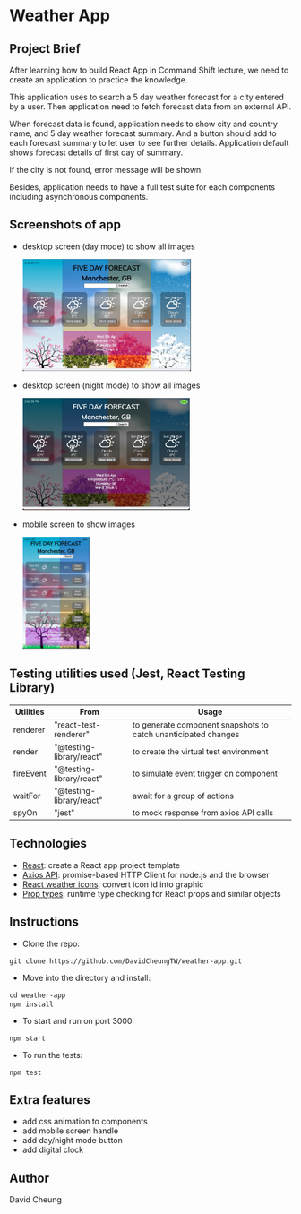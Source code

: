 # Weather App

## Project Brief

After learning how to build React App in Command Shift lecture, we need to create an application to practice the knowledge.

This application uses to search a 5 day weather forecast for a city entered by a user.
Then application need to fetch forecast data from an external API.

When forecast data is found, application needs to show city and country name, and 5 day weather forecast summary. And a button should add to each forecast summary to let user to see further details. Application default shows forecast details of first day of summary.

If the city is not found, error message will be shown.

Besides, application needs to have a full test suite for each components including asynchronous components.

## Screenshots of app

- desktop screen (day mode) to show all images

  <img src="screen\screen-desktop.jpeg" height="200">

- desktop screen (night mode) to show all images

  <img src="screen\screen-desktop-night.jpeg" height="200">

- mobile screen to show images

  <img src="screen\screen-mobile.jpeg" height="200">

## Testing utilities used (Jest, React Testing Library)

| Utilities | From                     | Usage                                                          |
| --------- | ------------------------ | -------------------------------------------------------------- |
| renderer  | "react-test-renderer"    | to generate component snapshots to catch unanticipated changes |
| render    | "@testing-library/react" | to create the virtual test environment                         |
| fireEvent | "@testing-library/react" | to simulate event trigger on component                         |
| waitFor   | "@testing-library/react" | await for a group of actions                                   |
| spyOn     | "jest"                   | to mock response from axios API calls                          |

## Technologies

- [React](https://react.dev/learn): create a React app project template
- [Axios API](https://axios-http.com/docs/intro): promise-based HTTP Client for node.js and the browser
- [React weather icons](https://www.npmjs.com/package/react-icons-weather): convert icon id into graphic
- [Prop types](https://www.npmjs.com/package/prop-types): runtime type checking for React props and similar objects

## Instructions

- Clone the repo:

```
git clone https://github.com/DavidCheungTW/weather-app.git
```

- Move into the directory and install:

```
cd weather-app
npm install
```

- To start and run on port 3000:

```
npm start
```

- To run the tests:

```
npm test
```

## Extra features

- add css animation to components
- add mobile screen handle
- add day/night mode button
- add digital clock

## Author

David Cheung
